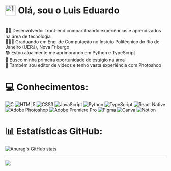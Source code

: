 #

<div style="display: flex; flex-direction: row; align-items: center; gap: 8px;">
    <picture>
        <source srcset="https://fonts.gstatic.com/s/e/notoemoji/latest/1f44b/512.webp" type="image/webp">
        <img src="https://fonts.gstatic.com/s/e/notoemoji/latest/1f44b/512.gif" alt="👋" width="32" height="32">
    </picture>
    <h1 style="margin: 0;">Olá, sou o Luis Eduardo</h1>
</div>



#

👨‍💻 Desenvolvedor front-end compartilhando experiências e aprendizados na área de tecnologia<br>👨🏼‍🎓 Graduando em Eng. de Computação no Instuto Politécnico do Rio de Janeiro (UERJ), Nova Friburgo<br>📚 Estou atualmente me aprimorando em Python e TypeScript<br>🎯 Busco minha primeira oportunidade de estágio na área<br>🎨 Também sou editor de videos e tenho vasta experiência com Photoshop

# 💻 Conhecimentos:
![C](https://img.shields.io/badge/c-%2300599C.svg?style=for-the-badge&logo=c&logoColor=white) ![HTML5](https://img.shields.io/badge/html5-%23E34F26.svg?style=for-the-badge&logo=html5&logoColor=white) ![CSS3](https://img.shields.io/badge/css3-%231572B6.svg?style=for-the-badge&logo=css3&logoColor=white) ![JavaScript](https://img.shields.io/badge/javascript-%23323330.svg?style=for-the-badge&logo=javascript&logoColor=%23F7DF1E) ![Python](https://img.shields.io/badge/python-3670A0?style=for-the-badge&logo=python&logoColor=ffdd54) ![TypeScript](https://img.shields.io/badge/typescript-%23007ACC.svg?style=for-the-badge&logo=typescript&logoColor=white) ![React Native](https://img.shields.io/badge/react_native-%2320232a.svg?style=for-the-badge&logo=react&logoColor=%2361DAFB)<br> ![Adobe Photoshop](https://img.shields.io/badge/adobe%20photoshop-%2331A8FF.svg?style=for-the-badge&logo=adobe%20photoshop&logoColor=white) ![Adobe Premiere Pro](https://img.shields.io/badge/Adobe%20Premiere%20Pro-9999FF.svg?style=for-the-badge&logo=Adobe%20Premiere%20Pro&logoColor=white) ![Figma](https://img.shields.io/badge/figma-%23F24E1E.svg?style=for-the-badge&logo=figma&logoColor=white) ![Canva](https://img.shields.io/badge/Canva-%2300C4CC.svg?style=for-the-badge&logo=Canva&logoColor=white) ![Notion](https://img.shields.io/badge/Notion-%23000000.svg?style=for-the-badge&logo=notion&logoColor=white)

# 📊 Estatísticas GitHub:
![Anurag's GitHub stats](https://github-readme-stats.vercel.app/api?username=eduh3435&show_icons=true&theme=dark)<br/>

---
[![](https://visitcount.itsvg.in/api?id=eduh3435&icon=0&color=0)](https://visitcount.itsvg.in)

<!-- Proudly created with GPRM ( https://gprm.itsvg.in ) -->
